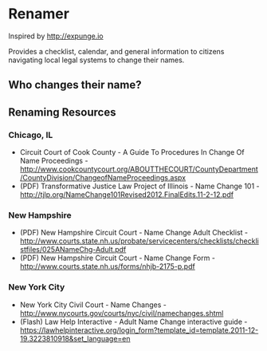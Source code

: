 # Renamer

Inspired by http://expunge.io

Provides a checklist, calendar, and general information to citizens navigating
local legal systems to change their names.

## Who changes their name?



## Renaming Resources

### Chicago, IL

* Circuit Court of Cook County - A Guide To Procedures In Change Of Name Proceedings -
  http://www.cookcountycourt.org/ABOUTTHECOURT/CountyDepartment/CountyDivision/ChangeofNameProceedings.aspx
* (PDF) Transformative Justice Law Project of Illinois - Name Change 101 -
  http://tjlp.org/NameChange101Revised2012.FinalEdits.11-2-12.pdf

### New Hampshire

* (PDF) New Hampshire Circuit Court - Name Change Adult Checklist -
  http://www.courts.state.nh.us/probate/servicecenters/checklists/checklistfiles/025ANameChg-Adult.pdf
* (PDF) New Hampshire Circuit Court - Name Change Form -
  http://www.courts.state.nh.us/forms/nhjb-2175-p.pdf

### New York City

* New York City Civil Court - Name Changes -
  http://www.nycourts.gov/courts/nyc/civil/namechanges.shtml
* (Flash) Law Help Interactive - Adult Name Change interactive guide -
  https://lawhelpinteractive.org/login_form?template_id=template.2011-12-19.3223810918&set_language=en
